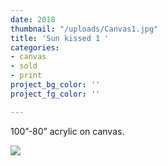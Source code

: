 ```yaml
---
date: 2018
thumbnail: "/uploads/Canvas1.jpg"
title: 'Sun kissed 1 '
categories:
- canvas
- sold
- print
project_bg_color: ''
project_fg_color: ''

---
```

100”-80” acrylic on canvas.

![](https://scontent-amt2-1.xx.fbcdn.net/v/t1.15752-9/s2048x2048/64592671_658672604597454_878681743903686656_n.jpg?_nc_cat=102&_nc_oc=AQlZB2b6ZobXzk37wJNbqcgjxaQbVupvxKjNLxp2mUGTwy6UDhiz2mssTilm9H7tSbc&_nc_ht=scontent-amt2-1.xx&oh=204547f003d6e2c6b6085f1e6d9817d9&oe=5DC405C2)